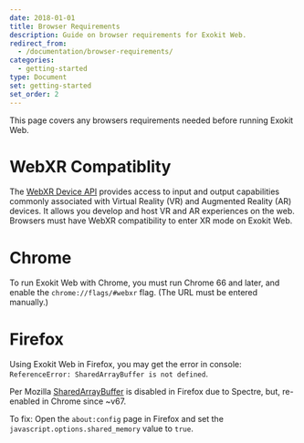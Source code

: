 ```yaml
---
date: 2018-01-01
title: Browser Requirements
description: Guide on browser requirements for Exokit Web.
redirect_from:
  - /documentation/browser-requirements/
categories:
  - getting-started
type: Document
set: getting-started
set_order: 2
---
```


This page covers any browsers requirements needed before running Exokit Web.

# WebXR Compatiblity
The [WebXR Device API](https://github.com/immersive-web/webxr/blob/master/explainer.md) provides access to input and output capabilities commonly associated with Virtual Reality (VR) and Augmented Reality (AR) devices. It allows you develop and host VR and AR experiences on the web. Browsers must have WebXR compatibility to enter XR mode on Exokit Web.

# Chrome
To run Exokit Web with Chrome, you must run Chrome 66 and later, and enable the `chrome://flags/#webxr` flag. (The URL must be entered manually.)

# Firefox
Using Exokit Web in Firefox, you may get the error in console: `ReferenceError: SharedArrayBuffer is not defined`.

Per Mozilla [SharedArrayBuffer](https://developer.mozilla.org/en-US/docs/Web/JavaScript/Reference/Global_Objects/SharedArrayBuffer) is disabled in Firefox due to Spectre, but, re-enabled in Chrome since ~v67.

To fix:
Open the `about:config` page in Firefox and set the `javascript.options.shared_memory` value to `true`.
